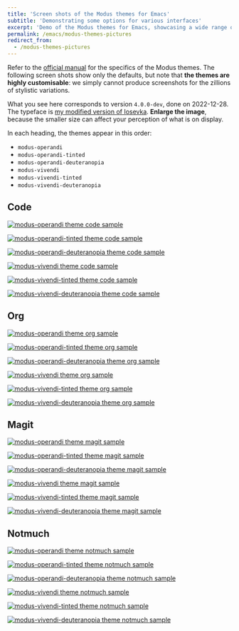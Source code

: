 ```yaml
---
title: 'Screen shots of the Modus themes for Emacs'
subtitle: 'Demonstrating some options for various interfaces'
excerpt: 'Demo of the Modus themes for Emacs, showcasing a wide range of options and interfaces.'
permalink: /emacs/modus-themes-pictures
redirect_from:
  - /modus-themes-pictures
---
```


Refer to the [official
manual](https://protesilaos.com/emacs/modus-themes) for the specifics
of the Modus themes.  The following screen shots show only the
defaults, but note that **the themes are highly customisable**: we
simply cannot produce screenshots for the zillions of stylistic
variations.

What you see here corresponds to version `4.0.0-dev`, done on
2022-12-28.  The typeface is [my modified version of
Iosevka](https://git.sr.ht/~protesilaos/iosevka-comfy).  **Enlarge the
image**, because the smaller size can affect your perception of what
is on display.

In each heading, the themes appear in this order:

- `modus-operandi`
- `modus-operandi-tinted`
- `modus-operandi-deuteranopia`
- `modus-vivendi`
- `modus-vivendi-tinted`
- `modus-vivendi-deuteranopia`

## Code

<a href="{{'/assets/images/modus/modus-operandi-code.png' | absolute_url}}"><img alt="modus-operandi theme code sample" src="{{'/assets/images/modus/modus-operandi-code.png' | absolute_url }}"/></a>

<a href="{{'/assets/images/modus/modus-operandi-tinted-code.png' | absolute_url}}"><img alt="modus-operandi-tinted theme code sample" src="{{'/assets/images/modus/modus-operandi-tinted-code.png' | absolute_url }}"/></a>

<a href="{{'/assets/images/modus/modus-operandi-deuteranopia-code.png' | absolute_url}}"><img alt="modus-operandi-deuteranopia theme code sample" src="{{'/assets/images/modus/modus-operandi-deuteranopia-code.png' | absolute_url }}"/></a>

<a href="{{'/assets/images/modus/modus-vivendi-code.png' | absolute_url}}"><img alt="modus-vivendi theme code sample" src="{{'/assets/images/modus/modus-vivendi-code.png' | absolute_url }}"/></a>

<a href="{{'/assets/images/modus/modus-vivendi-tinted-code.png' | absolute_url}}"><img alt="modus-vivendi-tinted theme code sample" src="{{'/assets/images/modus/modus-vivendi-tinted-code.png' | absolute_url }}"/></a>

<a href="{{'/assets/images/modus/modus-vivendi-deuteranopia-code.png' | absolute_url}}"><img alt="modus-vivendi-deuteranopia theme code sample" src="{{'/assets/images/modus/modus-vivendi-deuteranopia-code.png' | absolute_url }}"/></a>

## Org

<a href="{{'/assets/images/modus/modus-operandi-org.png' | absolute_url}}"><img alt="modus-operandi theme org sample" src="{{'/assets/images/modus/modus-operandi-org.png' | absolute_url }}"/></a>

<a href="{{'/assets/images/modus/modus-operandi-tinted-org.png' | absolute_url}}"><img alt="modus-operandi-tinted theme org sample" src="{{'/assets/images/modus/modus-operandi-tinted-org.png' | absolute_url }}"/></a>

<a href="{{'/assets/images/modus/modus-operandi-deuteranopia-org.png' | absolute_url}}"><img alt="modus-operandi-deuteranopia theme org sample" src="{{'/assets/images/modus/modus-operandi-deuteranopia-org.png' | absolute_url }}"/></a>

<a href="{{'/assets/images/modus/modus-vivendi-org.png' | absolute_url}}"><img alt="modus-vivendi theme org sample" src="{{'/assets/images/modus/modus-vivendi-org.png' | absolute_url }}"/></a>

<a href="{{'/assets/images/modus/modus-vivendi-tinted-org.png' | absolute_url}}"><img alt="modus-vivendi-tinted theme org sample" src="{{'/assets/images/modus/modus-vivendi-tinted-org.png' | absolute_url }}"/></a>

<a href="{{'/assets/images/modus/modus-vivendi-deuteranopia-org.png' | absolute_url}}"><img alt="modus-vivendi-deuteranopia theme org sample" src="{{'/assets/images/modus/modus-vivendi-deuteranopia-org.png' | absolute_url }}"/></a>


## Magit

<a href="{{'/assets/images/modus/modus-operandi-magit.png' | absolute_url}}"><img alt="modus-operandi theme magit sample" src="{{'/assets/images/modus/modus-operandi-magit.png' | absolute_url }}"/></a>

<a href="{{'/assets/images/modus/modus-operandi-tinted-magit.png' | absolute_url}}"><img alt="modus-operandi-tinted theme magit sample" src="{{'/assets/images/modus/modus-operandi-tinted-magit.png' | absolute_url }}"/></a>

<a href="{{'/assets/images/modus/modus-operandi-deuteranopia-magit.png' | absolute_url}}"><img alt="modus-operandi-deuteranopia theme magit sample" src="{{'/assets/images/modus/modus-operandi-deuteranopia-magit.png' | absolute_url }}"/></a>

<a href="{{'/assets/images/modus/modus-vivendi-magit.png' | absolute_url}}"><img alt="modus-vivendi theme magit sample" src="{{'/assets/images/modus/modus-vivendi-magit.png' | absolute_url }}"/></a>

<a href="{{'/assets/images/modus/modus-vivendi-tinted-magit.png' | absolute_url}}"><img alt="modus-vivendi-tinted theme magit sample" src="{{'/assets/images/modus/modus-vivendi-tinted-magit.png' | absolute_url }}"/></a>

<a href="{{'/assets/images/modus/modus-vivendi-deuteranopia-magit.png' | absolute_url}}"><img alt="modus-vivendi-deuteranopia theme magit sample" src="{{'/assets/images/modus/modus-vivendi-deuteranopia-magit.png' | absolute_url }}"/></a>

## Notmuch

<a href="{{'/assets/images/modus/modus-operandi-notmuch.png' | absolute_url}}"><img alt="modus-operandi theme notmuch sample" src="{{'/assets/images/modus/modus-operandi-notmuch.png' | absolute_url }}"/></a>

<a href="{{'/assets/images/modus/modus-operandi-tinted-notmuch.png' | absolute_url}}"><img alt="modus-operandi-tinted theme notmuch sample" src="{{'/assets/images/modus/modus-operandi-tinted-notmuch.png' | absolute_url }}"/></a>

<a href="{{'/assets/images/modus/modus-operandi-deuteranopia-notmuch.png' | absolute_url}}"><img alt="modus-operandi-deuteranopia theme notmuch sample" src="{{'/assets/images/modus/modus-operandi-deuteranopia-notmuch.png' | absolute_url }}"/></a>

<a href="{{'/assets/images/modus/modus-vivendi-notmuch.png' | absolute_url}}"><img alt="modus-vivendi theme notmuch sample" src="{{'/assets/images/modus/modus-vivendi-notmuch.png' | absolute_url }}"/></a>

<a href="{{'/assets/images/modus/modus-vivendi-tinted-notmuch.png' | absolute_url}}"><img alt="modus-vivendi-tinted theme notmuch sample" src="{{'/assets/images/modus/modus-vivendi-tinted-notmuch.png' | absolute_url }}"/></a>

<a href="{{'/assets/images/modus/modus-vivendi-deuteranopia-notmuch.png' | absolute_url}}"><img alt="modus-vivendi-deuteranopia theme notmuch sample" src="{{'/assets/images/modus/modus-vivendi-deuteranopia-notmuch.png' | absolute_url }}"/></a>
